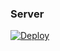 ### Server

[![Deploy](https://www.herokucdn.com/deploy/button.png)](https://dashboard.heroku.com/new?template=https://github.com/houeo/xind) 

